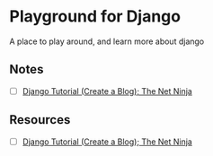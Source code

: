 # Playground for Django
A place to play around, and learn more about django

## Notes
- [ ] [Django Tutorial (Create a Blog); The Net Ninja](django-tutorial-create-a-blog--the-net-ninja.md)

## Resources
- [ ] [Django Tutorial (Create a Blog); The Net Ninja](https://www.youtube.com/playlist?list=PL4cUxeGkcC9ib4HsrXEYpQnTOTZE1x0uc)
